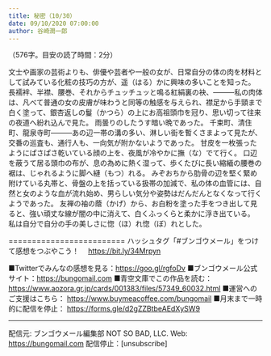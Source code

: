 ```yaml
---
title: 秘密（10/30）
date: 09/10/2020 07:00:00
author: 谷崎潤一郎
---
```


（576字。目安の読了時間：2分）

文士や画家の芸術よりも、俳優や芸者や一般の女が、日常自分の体の肉を材料として試みている化粧の技巧の方が、遥（はる）かに興味の多いことを知った。
長襦袢、半襟、腰巻、それからチュッチュッと鳴る紅絹裏の袂、―――私の肉体は、凡べて普通の女の皮膚が味わうと同等の触感を与えられ、襟足から手頸まで白く塗って、銀杏返しの鬘（かつら）の上にお高祖頭巾を冠り、思い切って往来の夜道へ紛れ込んで見た。
雨曇りのしたうす暗い晩であった。
千束町、清住町、龍泉寺町―――あの辺一帯の溝の多い、淋しい街を暫くさまよって見たが、交番の巡査も、通行人も、一向気が附かないようであった。
甘皮を一枚張ったようにぱさぱさ乾いている顔の上を、夜風が冷やかに撫（な）でて行く。
口辺を蔽うて居る頭巾の布が、息の為めに熱く湿って、歩くたびに長い縮緬の腰巻の裾は、じゃれるように脚へ縺（もつ）れる。
みぞおちから肋骨の辺を堅く緊め附けている丸帯と、骨盤の上を括っている扱帯の加減で、私の体の血管には、自然と女のような血が流れ始め、男らしい気分や姿勢はだんだんとなくなって行くようであった。
友禅の袖の蔭（かげ）から、お白粉を塗った手をつき出して見ると、強い頑丈な線が闇の中に消えて、白くふっくらと柔かに浮き出ている。
私は自分で自分の手の美しさに惚（ほ）れ惚（ぼ）れとした。

=========================
ハッシュタグ「#ブンゴウメール」をつけて感想をつぶやこう！　
https://bit.ly/34Mrpyn

■Twitterでみんなの感想を見る：https://goo.gl/rgfoDv
■ブンゴウメール公式サイト：https://bungomail.com
■青空文庫でこの作品を読む：https://www.aozora.gr.jp/cards/001383/files/57349_60032.html
■運営へのご支援はこちら： https://www.buymeacoffee.com/bungomail
■月末まで一時的に配信を停止： https://forms.gle/d2gZZBtbeAEdXySW9

-------
配信元: ブンゴウメール編集部
NOT SO BAD, LLC.
Web: https://bungomail.com
配信停止：[unsubscribe]

